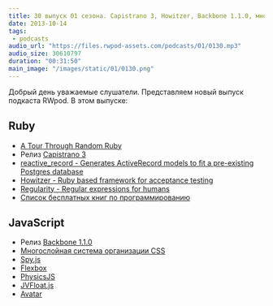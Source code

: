 ```yaml
---
title: 30 выпуск 01 сезона. Capistrano 3, Howitzer, Backbone 1.1.0, многослойная система организации CSS, PhysicsJS и прочее
date: 2013-10-14
tags:
 - podcasts
audio_url: "https://files.rwpod-assets.com/podcasts/01/0130.mp3"
audio_size: 30610797
duration: "00:31:50"
main_image: "/images/static/01/0130.png"
---
```


Добрый день уважаемые слушатели. Представляем новый выпуск подкаста RWpod. В этом выпуске:

## Ruby

 - [A Tour Through Random Ruby](http://www.sitepoint.com/tour-random-ruby/)
 - Релиз [Capistrano 3](https://medium.com/p/ba896a142ac)
 - [reactive_record - Generates ActiveRecord models to fit a pre-existing Postgres database](https://github.com/twopoint718/reactive_record)
 - [Howitzer - Ruby based framework for acceptance testing](http://romikoops.github.io/howitzer/)
 - [Regularity - Regular expressions for humans](https://github.com/andrewberls/regularity)
 - [Список бесплатных книг по программированию](https://github.com/vhf/free-programming-books/blob/master/free-programming-books.md)

## JavaScript

 - Релиз [Backbone 1.1.0](http://backbonejs.org/#changelog)
 - [Многослойная система организации CSS](http://operatino.github.io/MCSS/)
 - [Spy.js](http://spy-js.com/)
 - [Flexbox](http://philipwalton.github.io/solved-by-flexbox/)
 - [PhysicsJS](http://wellcaffeinated.net/PhysicsJS/)
 - [JVFloat.js](https://github.com/maman/JVFloat.js)
 - [Avatar](https://avatar.java.net/)

